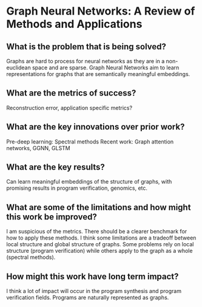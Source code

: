# Graph Neural Networks: A Review of Methods and Applications

## What is the problem that is being solved?
 Graphs are hard to process for neural networks as they are in a non-euclidean space and are sparse. Graph Neural Networks aim to learn representations for graphs that are semantically meaningful embeddings.

## What are the metrics of success?
 Reconstruction error, application specific metrics?

## What are the key innovations over prior work?
 Pre-deep learning: Spectral methods
Recent work: Graph attention networks, GGNN, GLSTM

## What are the key results?
 Can learn meaningful embeddings of the structure of graphs, with promising results in program verification, genomics, etc.

## What are some of the limitations and how might this work be improved?
 I am suspicious of the metrics. There should be a clearer benchmark for how to apply these methods. I think some limitations are a tradeoff between local structure and global structure of graphs. Some problems rely on local structure (program verification) while others apply to the graph as a whole (spectral methods).

## How might this work have long term impact?
 I think a lot of impact will occur in the program synthesis and program verification fields. Programs are naturally represented as graphs.
